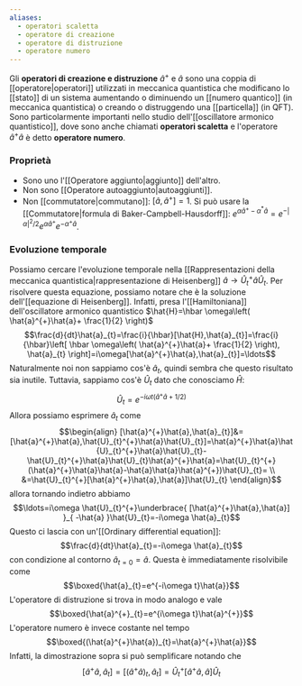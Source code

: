 ```yaml
---
aliases:
  - operatori scaletta
  - operatore di creazione
  - operatore di distruzione
  - operatore numero
---
```

Gli **operatori di creazione e distruzione** $\hat{a}^{+}$ e $\hat{a}$ sono una coppia di [[operatore|operatori]] utilizzati in meccanica quantistica che modificano lo [[stato]] di un sistema aumentando o diminuendo un [[numero quantico]] (in meccanica quantistica) o creando o distruggendo una [[particella]] (in QFT). Sono particolarmente importanti nello studio dell'[[oscillatore armonico quantistico]], dove sono anche chiamati **operatori scaletta** e l'operatore $\hat{a}^{+}\hat{a}$ è detto **operatore numero**.
### Proprietà
- Sono uno l'[[Operatore aggiunto|aggiunto]] dell'altro.
- Non sono [[Operatore autoaggiunto|autoaggiunti]].
- Non [[commutatore|commutano]]: $[\hat{a},\hat{a}^{+}]=1$. Si può usare la [[Commutatore|formula di Baker-Campbell-Hausdorff]]: $e^{\alpha \hat{a}^{+}-\alpha^{*}\hat{a}}=e^{-\lvert \alpha \rvert^{2}/2}e^{\alpha \hat{a}^{+}}e^{-\alpha^{+}\hat{a}}$.
### Evoluzione temporale
Possiamo cercare l'evoluzione temporale nella [[Rappresentazioni della meccanica quantistica|rappresentazione di Heisenberg]] $\hat{a}\to \hat{U}_{t}^{+}\hat{a}\hat{U}_{t}$. Per risolvere questa equazione, possiamo notare che è la soluzione dell'[[equazione di Heisenberg]]. Infatti, presa l'[[Hamiltoniana]] dell'oscillatore armonico quantistico $\hat{H}=\hbar \omega\left( \hat{a}^{+}\hat{a}+ \frac{1}{2} \right)$
$$\frac{d}{dt}\hat{a}_{t}=\frac{i}{\hbar}[\hat{H},\hat{a}_{t}]=\frac{i}{\hbar}\left[ \hbar \omega\left( \hat{a}^{+}\hat{a}+ \frac{1}{2} \right), \hat{a}_{t} \right]=i\omega[\hat{a}^{+}\hat{a},\hat{a}_{t}]=\ldots$$
Naturalmente noi non sappiamo cos'è $\hat{a}_{t}$, quindi sembra che questo risultato sia inutile. Tuttavia, sappiamo cos'è $\hat{U}_{t}$ dato che conosciamo $\hat{H}$:
$$\hat{U}_{t}=e^{-i\omega t(\hat{a}^{+}\hat{a}+1/2)}$$
Allora possiamo esprimere $\hat{a}_{t}$ come
$$\begin{align}
[\hat{a}^{+}\hat{a},\hat{a}_{t}]&=[\hat{a}^{+}\hat{a},\hat{U}_{t}^{+}\hat{a}\hat{U}_{t}]=\hat{a}^{+}\hat{a}\hat{U}_{t}^{+}\hat{a}\hat{U}_{t}-\hat{U}_{t}^{+}\hat{a}\hat{U}_{t}\hat{a}^{+}\hat{a}=\hat{U}_{t}^{+}(\hat{a}^{+}\hat{a}\hat{a}-\hat{a}\hat{a}\hat{a}^{+})\hat{U}_{t}= \\
&=\hat{U}_{t}^{+}[\hat{a}^{+}\hat{a},\hat{a}]\hat{U}_{t}
\end{align}$$
allora tornando indietro abbiamo
$$\ldots=i\omega \hat{U}_{t}^{+}\underbrace{ [\hat{a}^{+}\hat{a},\hat{a}] }_{ -\hat{a} }\hat{U}_{t}=-i\omega \hat{a}_{t}$$
Questo ci lascia con un'[[Ordinary differential equation]]:
$$\frac{d}{dt}\hat{a}_{t}=-i\omega \hat{a}_{t}$$
con condizione al contorno $\hat{a}_{t=0}=\hat{a}$. Questa è immediatamente risolvibile come
$$\boxed{\hat{a}_{t}=e^{-i\omega t}\hat{a}}$$
L'operatore di distruzione si trova in modo analogo e vale
$$\boxed{\hat{a}^{+}_{t}=e^{i\omega t}\hat{a}^{+}}$$
L'operatore numero è invece costante nel tempo
$$\boxed{(\hat{a}^{+}\hat{a})_{t}=\hat{a}^{+}\hat{a}}$$
Infatti, la dimostrazione sopra si può semplificare notando che
$$[\hat{a}^{+}\hat{a},\hat{a}_{t}]=[(\hat{a}^{+}\hat{a})_{t},\hat{a}_{t}]=\hat{U}_{t}^{+}[\hat{a}^{+}\hat{a},\hat{a}]\hat{U}_{t}$$
